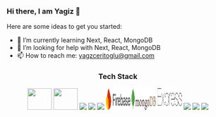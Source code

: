 ### Hi there, I am Yagiz 👋


Here are some ideas to get you started:

- 🌱 I’m currently learning Next, React, MongoDB
- 🤔 I’m looking for help with Next, React, MongoDB
- 📫 How to reach me: yagzceritoglu@gmail.com

<div align="center">
  <h3>Tech Stack</h3>
  <img width="55" height="49" src="https://raw.githubusercontent.com/gilbarbara/logos/master/logos/html-5.svg"/>
    <img width="55" height="49" src="https://raw.githubusercontent.com/gilbarbara/logos/master/logos/css-3.svg"/>
    
  <img width="55" src="https://raw.githubusercontent.com/gilbarbara/logos/master/logos/javascript.svg"/>
  <img width="55" src="https://raw.githubusercontent.com/gilbarbara/logos/master/logos/vue.svg"/>
  <img width="55" src="https://raw.githubusercontent.com/gilbarbara/logos/master/logos/react.svg"/>
  <img width="55" height="49" src="https://raw.githubusercontent.com/gilbarbara/logos/master/logos/firebase.svg"/>
  <img width="55" height="49" src="https://raw.githubusercontent.com/gilbarbara/logos/master/logos/mongodb.svg"/>
  <img width="55" height="49" src="https://raw.githubusercontent.com/gilbarbara/logos/master/logos/express.svg"/>
  <img width="55" src="https://raw.githubusercontent.com/gilbarbara/logos/master/logos/postgresql.svg"/>
  <img width="55" src="https://raw.githubusercontent.com/gilbarbara/logos/master/logos/fastify.svg"/>
  <img width="55" src="https://raw.githubusercontent.com/gilbarbara/logos/master/logos/nextjs.svg](https://www.google.com/url?sa=i&url=https%3A%2F%2Fwww.svgrepo.com%2Fsvg%2F354113%2Fnextjs-icon&psig=AOvVaw3crsRSE8XSayKhVszcGXPZ&ust=1693394219508000&source=images&cd=vfe&opi=89978449&ved=0CBAQjRxqFwoTCOiavJnfgYEDFQAAAAAdAAAAABAE)https://www.google.com/url?sa=i&url=https%3A%2F%2Fwww.svgrepo.com%2Fsvg%2F354113%2Fnextjs-icon&psig=AOvVaw3crsRSE8XSayKhVszcGXPZ&ust=1693394219508000&source=images&cd=vfe&opi=89978449&ved=0CBAQjRxqFwoTCOiavJnfgYEDFQAAAAAdAAAAABAE"/>







